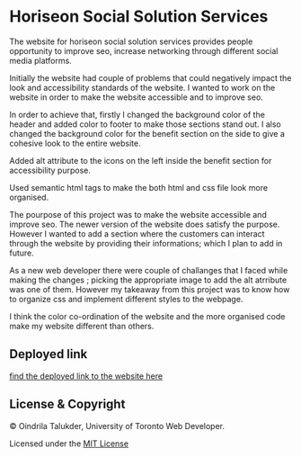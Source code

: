# Horiseon Social Solution Services
The website for horiseon social solution services provides people opportunity to improve seo, increase networking through different social media platforms. 

Initially the website had couple of problems that could negatively impact the look and accessibility standards of the website. I wanted to work on the website in order to make the website accessible and to improve seo. 

In order to achieve that, firstly I changed the background color of the header and added color to footer to make those sections stand out. I also changed the background color for the benefit section on the side to give a cohesive look to the entire website.

Added alt attribute to the icons on the left inside the benefit section for accessibility purpose.

Used semantic html tags to make the both html and css file look more organised. 

The pourpose of this project was to make the website accessible and improve seo. The newer version of the website does satisfy the purpose. However I wanted to add a section where the customers can interact through the website by providing their informations; which I plan to add in future.

As a new web developer there were couple of challanges that I faced while making the changes ; picking the appropriate image to add the alt atrribute was one of them. However my takeaway from this project was to know how to organize css and implement different styles to the webpage. 

I think the color co-ordination of the website and the more organised code make my website different than others.

## Deployed link
 
[find the deployed link to the website here](https://oindrila11.github.io/u-of-t-refactor-horiseon-easy-read-cool-project/)

## License & Copyright

© Oindrila Talukder, University of Toronto Web Developer.

Licensed under the [MIT License](LICENSE.txt)


